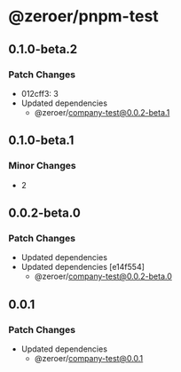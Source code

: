 # @zeroer/pnpm-test

## 0.1.0-beta.2

### Patch Changes

- 012cff3: 3
- Updated dependencies
  - @zeroer/company-test@0.0.2-beta.1

## 0.1.0-beta.1

### Minor Changes

- 2

## 0.0.2-beta.0

### Patch Changes

- Updated dependencies
- Updated dependencies [e14f554]
  - @zeroer/company-test@0.0.2-beta.0

## 0.0.1

### Patch Changes

- Updated dependencies
  - @zeroer/company-test@0.0.1
